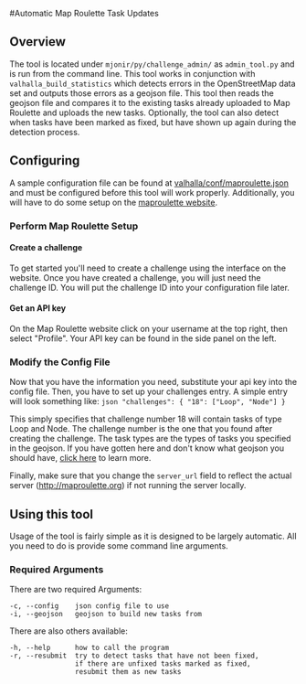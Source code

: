 #Automatic Map Roulette Task Updates

## Overview
The tool is located under `mjonir/py/challenge_admin/` as  `admin_tool.py` and is run from the command line. This tool works in conjunction with `valhalla_build_statistics` which detects errors in the OpenStreetMap data set and outputs those errors as a geojson file. This tool then reads the geojson file and compares it to the existing tasks already uploaded to Map Roulette and uploads the new tasks. Optionally, the tool can also detect when tasks have been marked as fixed, but have shown up again during the detection process.

## Configuring
A sample configuration file can be found at [valhalla/conf/maproulette.json](https://github.com/valhalla/conf/blob/master/maproulette.json) and must be configured before this tool will work properly. Additionally, you will have to do some setup on the [maproulette website](http://maproulette.org).

### Perform Map Roulette Setup
#### Create a challenge
To get started you'll need to create a challenge using the interface on the website. Once you have created a challenge, you will just need the challenge ID. You will put the challenge ID into your configuration file later.

#### Get an API key
On the Map Roulette website click on your username at the top right, then select "Profile". Your API key can be found in the side panel on the left.

### Modify the Config File
Now that you have the information you need, substitute your api key into the config file. Then, you have to set up your challenges entry. A simple entry will look something like:
    ```json
    "challenges":
        {
            "18": ["Loop", "Node"]
        }
    ```

This simply specifies that challenge number 18 will contain tasks of type Loop and Node. The challenge number is the one that you found after creating the challenge. The task types are the types of tasks you specified in the geojson.
If you have gotten here and don't know what geojson you should have, [click here](https://github.com/valhalla/mjolnir/blob/master/docs/geojson.md) to learn more.

Finally, make sure that you change the `server_url` field to reflect the actual server (http://maproulette.org) if not running the server locally.

## Using this tool
Usage of the tool is fairly simple as it is designed to be largely automatic. All you need to do is provide some command line arguments.

### Required Arguments
There are two required Arguments:

    -c, --config    json config file to use
    -i, --geojson   geojson to build new tasks from

There are also others available:

    -h, --help      how to call the program
    -r, --resubmit  try to detect tasks that have not been fixed,
                    if there are unfixed tasks marked as fixed,
                    resubmit them as new tasks